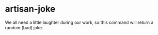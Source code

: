 # artisan-joke
We all need a little laughter during our work, so this command will return a random (bad) joke.
